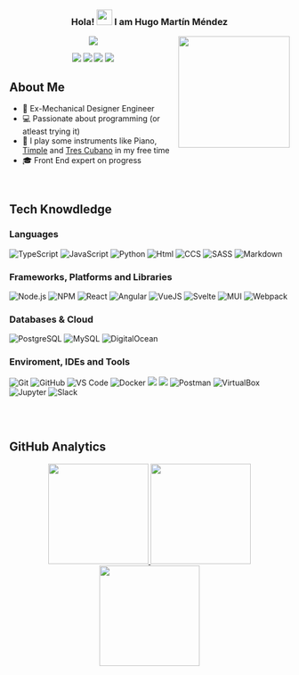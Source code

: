 <h3 align="center">
  Hola!
  <img src="https://media.giphy.com/media/hvRJCLFzcasrR4ia7z/giphy.gif" width="28">
  I am Hugo Martín Méndez
</h3>
<img align='right' src="https://media.giphy.com/media/nlOKVAhVazSMzLvtIj/giphy.gif" width="200">
<p align="center">
  <a><img src="https://readme-typing-svg.herokuapp.com/?lines=Future%20FrontEnd%20Developer%20and...;EX%20Mechanical%20Design%20Engineer;Always%20learning%20new%20things&font=Fira%20Code&center=true&width=440&height=45&color=f0C2D48&vCenter=true&size=22"></a>
</p>

<!-- nlOKVAhVazSMzLvtIj-->

<p align="center">
<a href="https://www.linkedin.com/in/hugomartin-menz/"><img src="https://img.shields.io/badge/-Linkedin-0077B5?style=for-the-badge&logo=Linkedin&logoColor=white"/></a>
<a href="https://www.xing.com/profile/Hugo_MartinMendez"><img src="https://img.shields.io/badge/-Xing-126567?style=for-the-badge&logo=xing&logoColor=green"/></a>
<a href="mailto:hugomartin.menz@gmail.com"><img src="https://img.shields.io/badge/Gmail-%23D14836.svg?&style=for-the-badge&logo=gmail&logoColor=white"></a>   
<img src="https://komarev.com/ghpvc/?username=hugomenz&label=Hugo's%20Profile%20Views&color=0E0383&style=for-the-badge"/> 
</p>
  
## About Me 

- 💼 Ex-Mechanical Designer Engineer
- 💻 Passionate about programming (or atleast trying it)
- 🎼 I play some instruments like Piano, <a href="https://en.wiktionary.org/wiki/timple" target="_blank">Timple</a>  and [Tres Cubano](https://en.wikipedia.org/wiki/Tres_(instrument)) in my free time
- 🎓 Front End expert on progress

</br>


## Tech Knowdledge



### Languages
  ![TypeScript](https://img.shields.io/badge/-TypeScript-333333?style=flat&logo=typescript)
  ![JavaScript](https://img.shields.io/badge/JavaScript-F7DF1E?style=flat&logo=javascript&logoColor=black)
  ![Python](https://img.shields.io/badge/-Python-333333?style=flat&logo=python)
  ![Html](https://img.shields.io/badge/HTML5-E34F26?style=flat&logo=html5&logoColor=white)
  ![CCS](https://img.shields.io/badge/CSS3-1572B6?style=flat&logo=css3&logoColor=white)
  ![SASS](https://img.shields.io/badge/-Sass-000?&logo=Sass&labelColor=000)
  ![Markdown](https://img.shields.io/badge/Markdown-%23000000.svg?style=flat-square&logo=markdown&logoColor=white)
  
    
### Frameworks, Platforms and Libraries
 ![Node.js](https://img.shields.io/badge/-Node.js-333333?style=flat&logo=node.js)
 ![NPM](https://img.shields.io/badge/NPM-%23000000.svg?style=flat&logo=npm&logoColor=white)
 ![React](https://img.shields.io/badge/-React-222429.svg?logo=react&style=flat)
 ![Angular](https://img.shields.io/badge/Angular-E23237?style=flat&logo=angular&logoColor=white)
 ![VueJS](https://img.shields.io/badge/-Vue-5f5f5f?style=flat&logo=vue.js&labelColor=ffffff)
 ![Svelte](https://img.shields.io/badge/svelte-%23f1413d.svg?style=flat&logo=svelte&logoColor=white)
 ![MUI](https://img.shields.io/badge/-MUI-084B8E.svg?logo=mui&style=flat)
 ![Webpack](https://img.shields.io/badge/-Webpack-000?&logo=Webpack&style=flat&labelColor=000)
 
### Databases & Cloud
  ![PostgreSQL](https://img.shields.io/badge/-PostgreSQL-5f5f5f?style=flat&logo=postgresql&logoColor=ffffff&labelColor=336791)
  ![MySQL](https://img.shields.io/badge/-MySQL-333333?style=flat&logo=mysql)
  ![DigitalOcean](https://img.shields.io/badge/-DigitalOcean-333333?style=flat&logo=digitalocean)


### Enviroment, IDEs and Tools
  ![Git](https://img.shields.io/badge/-Git-333333?style=flat&logo=git)
  ![GitHub](https://img.shields.io/badge/-GitHub-333333?style=flat&logo=github)
  ![VS Code](https://img.shields.io/badge/-Visual%20Studio%20Code-333333?style=flat&logo=visual-studio-code&logoColor=007ACC)
  ![Docker](https://img.shields.io/badge/-Docker-5f5f5f?style=flat&logo=docker&logoColor=ffffff&labelColor=0078D6)
  ![](https://img.shields.io/badge/Windows-0078D6?style=flate&logo=windows&logoColor=white)
  ![](https://img.shields.io/badge/Linux-FCC624?style=flate&logo=linux&logoColor=black)
  ![Postman](https://img.shields.io/badge/-Postman-333333?style=flat&logo=postman)
  ![VirtualBox](https://img.shields.io/badge/-VirtualBox-5f5f5f?style=flat&logo=virtualbox&labelColor=213a61)
  ![Jupyter](https://img.shields.io/badge/-Jupyter-5f5f5f?style=flat&logo=jupyter&labelColor=ffffff)
  ![Slack](https://img.shields.io/badge/-Slack-5f5f5f?style=flat&logo=slack&logoColor=ffffff&labelColor=0078D6)
  

</br>

 
</br>

## GitHub Analytics 

<p align="center">
<a href="https://github.com/hugomenz">
  <img height="180em" src="https://github-readme-stats.vercel.app/api?username=hugomenz&count_private=true&show_icons=true&theme=merko" />
  <img height="180em" src="https://github-readme-stats-eight-theta.vercel.app/api/top-langs/?username=hugomenz&theme=merko&layout=compact&langs_count=10&exclude_repo=gamebase&hide=objective-c,java,ruby,swift,kotlin,shell" />
  <img align="center" height="180em" src="https://github-readme-streak-stats.herokuapp.com/?user=hugomenz&theme=merko"/>
</a>
</p>
